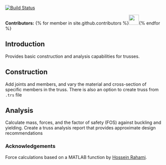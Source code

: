 [![Build Status](https://travis-ci.org/HSDL/truss-me.svg?branch=master)](https://travis-ci.org/HSDL/truss-me)

**Contributors:** {% for member in site.github.contributors %}<a href="{{member.html_url}}"><img src="{{member.avatar_url}}" width="32" height="32"></a>{% endfor %}

## Introduction 
Provides basic construction and analysis capabilities for trusses.

## Construction
Add joints and members, and vary the material and cross-section of specific members in the truss. There is also an option to create truss from <code>.trs</code> file

## Analysis
Calculate mass, forces, and the factor of safety (FOS) against buckling and yielding. Create a truss analysis report that provides approximate design recommendations

### Acknowledgements
Force calculations based on a MATLAB function by [Hossein Rahami](http://www.mathworks.com/matlabcentral/fileexchange/authors/27559).
